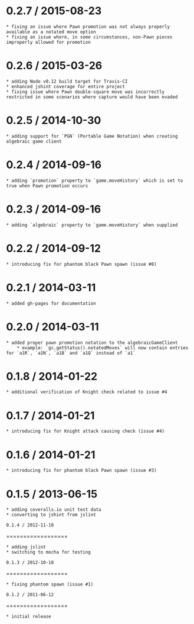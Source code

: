0.2.7 / 2015-08-23
==================

	* fixing an issue where Pawn promotion was not always properly available as a notated move option
	* fixing an issue where, in some circumstances, non-Pawn pieces improperly allowed for promotion

0.2.6 / 2015-03-26
==================

	* adding Node v0.12 build target for Travis-CI
	* enhanced jshint coverage for entire project
	* fixing issue where Pawn double-square move was incorrectly restricted in some scenarios where capture would have been evaded

0.2.5 / 2014-10-30
==================

	* adding support for `PGN` (Portable Game Notation) when creating algebraic game client

0.2.4 / 2014-09-16
==================

	* adding `promotion` property to `game.moveHistory` which is set to true when Pawn promotion occurs

0.2.3 / 2014-09-16
==================

	* adding `algebraic` property to `game.moveHistory` when supplied

0.2.2 / 2014-09-12
==================

	* introducing fix for phantom black Pawn spawn (issue #8)

0.2.1 / 2014-03-11
==================

	* added gh-pages for documentation

0.2.0 / 2014-03-11
==================

	* added proper pawn promotion notation to the algebraicGameClient
		* example: `gc.getStatus().notatedMoves` will now contain entries for `a1R`, `a1N`, `a1B` and `a1Q` instead of `a1`

0.1.8 / 2014-01-22
==================

	* additional verification of Knight check related to issue #4

0.1.7 / 2014-01-21
==================

	* introducing fix for Knight attack causing check (issue #4)

0.1.6 / 2014-01-21
==================

	* introducing fix for phantom black Pawn spawn (issue #3)

0.1.5 / 2013-06-15
==================

	* adding coveralls.io unit test data
	* converting to jshint from jslint

	0.1.4 / 2012-11-18
==================

	* adding jslint
	* switching to mocha for testing

	0.1.3 / 2012-10-18
==================

	* fixing phantom spawn (issue #1)

	0.1.2 / 2011-06-12
==================

	* initial release
